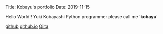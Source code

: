 Title: Kobayu's portfolio
Date: 2019-11-15
<!-- 
Modified: YYYY-MM-DD HH:MM
Tags: <tag>, <tag>
Category: <category>
Slug: <slug>
Authors: <author>, <author>
Summary: <summary>
-->

Hello World!!
Yuki Kobayashi
Python programmer
please call me '**kobayu**'

[github]("https://github.com/kobayu0902art")
[github.io]("https://kobayu0902art.github.io/.")
[Qiita]("https://qiita.com/kobayu0902art")